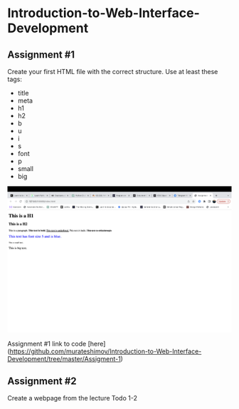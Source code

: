 # Introduction-to-Web-Interface-Development
## Assignment #1
Create your first HTML file with the correct structure. Use at least these tags:

* title
* meta
* h1
* h2
* b
* u
* i
* s
* font
* p
* small
* big

![assigment-1](Assigment-1/img/assigment-1.png?raw=true)

Assignment #1 link to code [here] (https://github.com/murateshimov/Introduction-to-Web-Interface-Development/tree/master/Assigment-1)

## Assignment #2
Create a webpage from the lecture Todo 1-2
